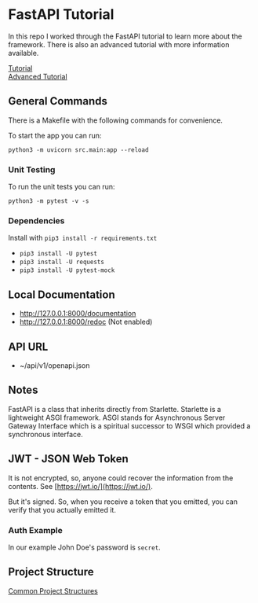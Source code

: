 # FastAPI Tutorial

In this repo I worked through the FastAPI tutorial to learn more about the framework. There is also an advanced tutorial with more information available.

[Tutorial](https://fastapi.tiangolo.com/tutorial/)  
[Advanced Tutorial](https://fastapi.tiangolo.com/advanced/)

## General Commands

There is a Makefile with the following commands for convenience.

To start the app you can run:

```
python3 -m uvicorn src.main:app --reload
```

### Unit Testing

To run the unit tests you can run: 

```
python3 -m pytest -v -s
```

### Dependencies

Install with `pip3 install -r requirements.txt`

- `pip3 install -U pytest`
- `pip3 install -U requests`
- `pip3 install -U pytest-mock`

## Local Documentation

- http://127.0.0.1:8000/documentation
- http://127.0.0.1:8000/redoc (Not enabled)

## API URL

- ~/api/v1/openapi.json

## Notes

FastAPI is a class that inherits directly from Starlette. Starlette is a lightweight ASGI framework. ASGI stands for Asynchronous Server Gateway Interface which is a spiritual successor to WSGI which provided a synchronous interface.

## JWT - JSON Web Token

It is not encrypted, so, anyone could recover the information from the contents. See [https://jwt.io/](https://jwt.io/).

But it's signed. So, when you receive a token that you emitted, you can verify that you actually emitted it.

### Auth Example

In our example John Doe's password is `secret`.

## Project Structure

[Common Project Structures](https://iq-inc.com/importerror-attempted-relative-import/#common-project-structures)